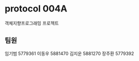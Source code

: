 <h1>protocol 004A</h1>
객체지향프로그래밍 프로젝트
<h2>팀원</h2>
임기범 5779361  
이동우 5881470  
김지운 5881270  
장주환 5779392  
